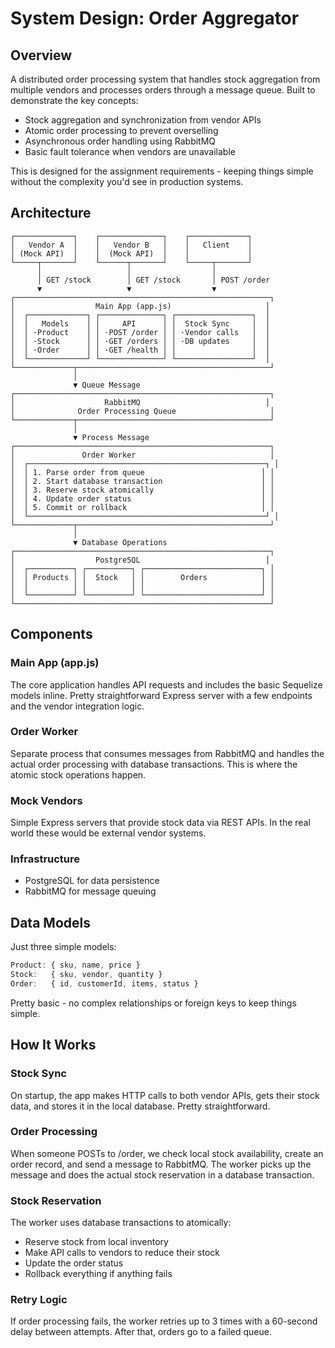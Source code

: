 # System Design: Order Aggregator

## Overview

A distributed order processing system that handles stock aggregation from multiple vendors and processes orders through a message queue. Built to demonstrate the key concepts:

- Stock aggregation and synchronization from vendor APIs
- Atomic order processing to prevent overselling
- Asynchronous order handling using RabbitMQ
- Basic fault tolerance when vendors are unavailable

This is designed for the assignment requirements - keeping things simple without the complexity you'd see in production systems.

## Architecture

```
┌─────────────┐    ┌──────────────┐    ┌─────────────┐
│   Vendor A  │    │   Vendor B   │    │   Client    │
│ (Mock API)  │    │  (Mock API)  │    │             │
└─────┬───────┘    └──────┬───────┘    └─────┬───────┘
      │                   │                  │
      │ GET /stock        │ GET /stock       │ POST /order
      ▼                   ▼                  ▼
┌─────────────────────────────────────────────────────────┐
│                  Main App (app.js)                     │
│  ┌─────────────┐ ┌──────────────┐ ┌─────────────────┐  │
│  │   Models    │ │     API      │ │  Stock Sync     │  │
│  │ ·Product    │ │ ·POST /order │ │ ·Vendor calls   │  │
│  │ ·Stock      │ │ ·GET /orders │ │ ·DB updates     │  │
│  │ ·Order      │ │ ·GET /health │ │                 │  │
│  └─────────────┘ └──────────────┘ └─────────────────┘  │
└─────────────┬───────────────────────────────────────────┘
              │
              ▼ Queue Message
┌─────────────────────────────────────────────────────────┐
│                    RabbitMQ                            │
│              Order Processing Queue                     │
└─────────────┬───────────────────────────────────────────┘
              │
              ▼ Process Message
┌─────────────────────────────────────────────────────────┐
│               Order Worker                              │
│  ┌─────────────────────────────────────────────────────┐ │
│  │ 1. Parse order from queue                          │ │
│  │ 2. Start database transaction                      │ │
│  │ 3. Reserve stock atomically                        │ │
│  │ 4. Update order status                             │ │
│  │ 5. Commit or rollback                              │ │
│  └─────────────────────────────────────────────────────┘ │
└─────────────┬───────────────────────────────────────────┘
              │
              ▼ Database Operations
┌─────────────────────────────────────────────────────────┐
│                  PostgreSQL                            │
│  ┌──────────┐ ┌──────────┐ ┌──────────────────────────┐ │
│  │ Products │ │  Stock   │ │        Orders            │ │
│  │          │ │          │ │                          │ │
│  └──────────┘ └──────────┘ └──────────────────────────┘ │
└─────────────────────────────────────────────────────────┘
```

## Components

### Main App (app.js)
The core application handles API requests and includes the basic Sequelize models inline. Pretty straightforward Express server with a few endpoints and the vendor integration logic.

### Order Worker
Separate process that consumes messages from RabbitMQ and handles the actual order processing with database transactions. This is where the atomic stock operations happen.

### Mock Vendors
Simple Express servers that provide stock data via REST APIs. In the real world these would be external vendor systems.

### Infrastructure
- PostgreSQL for data persistence
- RabbitMQ for message queuing

## Data Models

Just three simple models:

```javascript
Product: { sku, name, price }
Stock:   { sku, vendor, quantity }  
Order:   { id, customerId, items, status }
```

Pretty basic - no complex relationships or foreign keys to keep things simple.

## How It Works

### Stock Sync
On startup, the app makes HTTP calls to both vendor APIs, gets their stock data, and stores it in the local database. Pretty straightforward.

### Order Processing
When someone POSTs to /order, we check local stock availability, create an order record, and send a message to RabbitMQ. The worker picks up the message and does the actual stock reservation in a database transaction.

### Stock Reservation
The worker uses database transactions to atomically:
- Reserve stock from local inventory
- Make API calls to vendors to reduce their stock
- Update the order status
- Rollback everything if anything fails

### Retry Logic
If order processing fails, the worker retries up to 3 times with a 60-second delay between attempts. After that, orders go to a failed queue.